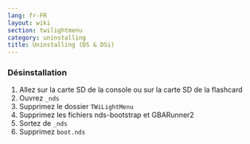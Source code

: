 ```yaml
---
lang: fr-FR
layout: wiki
section: twilightmenu
category: uninstalling
title: Uninstalling (DS & DSi)
---
```


### Désinstallation
1. Allez sur la carte SD de la console ou sur la carte SD de la flashcard
1. Ouvrez `_nds`
1. Supprimez le dossier `TWiLightMenu`
1. Supprimez les fichiers nds-bootstrap et GBARunner2
1. Sortez de `_nds`
1. Supprimez `boot.nds`
